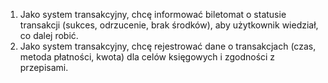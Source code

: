 1. Jako system transakcyjny, chcę informować biletomat o statusie transakcji 
(sukces, odrzucenie, brak środków), aby użytkownik wiedział, co dalej robić. 
2. Jako system transakcyjny, chcę rejestrować dane o transakcjach (czas, 
metoda płatności, kwota) dla celów księgowych i zgodności z przepisami. 
